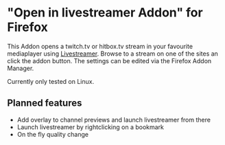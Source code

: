 "Open in livestreamer Addon" for Firefox
========================================

This Addon opens a twitch.tv or hitbox.tv stream in your favourite mediaplayer using [Livestreamer](http://livestreamer.tanuki.se). Browse to a stream on one of the sites an click the addon button. The settings can be edited via the Firefox Addon Manager.

Currently only tested on Linux.

Planned features
----------------

-	Add overlay to channel previews and launch livestreamer from there
-	Launch livestreamer by rightclicking on a bookmark
-	On the fly quality change
